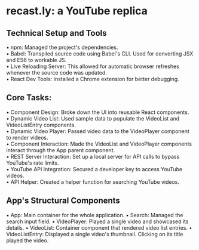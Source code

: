 # recast.ly: a YouTube replica

## Technical Setup and Tools
• npm: Managed the project's dependencies.</br>
• Babel: Transpiled source code using Babel's CLI. Used for converting JSX and ES6 to workable JS.</br>
• Live Reloading Server: This allowed for automatic browser refreshes whenever the source code was updated.</br>
• React Dev Tools: Installed a Chrome extension for better debugging.</br>

## Core Tasks:
• Component Design: Broke down the UI into reusable React components.</br>
• Dynamic Video List: Used sample data to populate the VideoList and VideoListEntry components.</br>
• Dynamic Video Player: Passed video data to the VideoPlayer component to render videos.</br>
• Component Interaction: Made the VideoList and VideoPlayer components interact through the App parent component.</br>
• REST Server Interaction: Set up a local server for API calls to bypass YouTube's rate limits.</br>
• YouTube API Integration: Secured a developer key to access YouTube videos.</br>
• API Helper: Created a helper function for searching YouTube videos.</br>

## App's Structural Components

• App: Main container for the whole application.
• Search: Managed the search input field.
• VideoPlayer: Played a single video and showcased its details.
• VideoList: Container component that rendered video list entries.
• VideoListEntry: Displayed a single video's thumbnail. Clicking on its title played the video.

